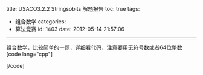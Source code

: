 title: USACO3.2.2 Stringsobits 解题报告
toc: true
tags:
  - 组合数学
categories:
  - 算法竞赛
id: 1403
date: 2012-05-14 21:57:06
---

组合数学，比较简单的一题，详细看代码，注意要用无符号数或者64位整数
[code lang="cpp"]

[/code]